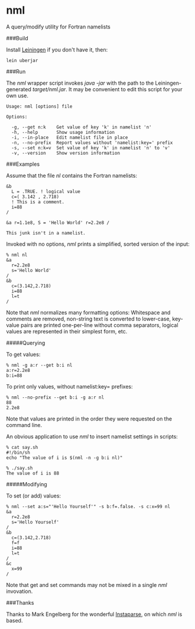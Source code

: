 nml
===

A query/modify utility for Fortran namelists

###Build

Install [Leiningen](http://leiningen.org/) if you don't have it, then:

`lein uberjar`

###Run

The _nml_ wrapper script invokes _java -jar_ with the path to the Leiningen-generated _target/nml.jar_. It may be convenient to edit this script for your own use.

````
Usage: nml [options] file

Options:

  -g, --get n:k    Get value of key 'k' in namelist 'n'
  -h, --help       Show usage information
  -i, --in-place   Edit namelist file in place
  -n, --no-prefix  Report values without 'namelist:key=' prefix
  -s, --set n:k=v  Set value of key 'k' in namelist 'n' to 'v'
  -v, --version    Show version information
````

###Examples

Assume that the file _nl_ contains the Fortran namelists:

```
&b
  L = .TRUE. ! logical value
  c=( 3.142 , 2.718)
  ! This is a comment.
  i=88
/

&a r=1.1e8, S = 'Hello World' r=2.2e8 /

This junk isn't in a namelist.
```

Invoked with no options, _nml_ prints a simplified, sorted version of the input:

```
% nml nl
&a
  r=2.2e8
  s='Hello World'
/
&b
  c=(3.142,2.718)
  i=88
  l=t
/
````


Note that _nml_ normalizes many formatting options: Whitespace and comments are removed, non-string text is converted to lower-case, key-value pairs are printed one-per-line without comma separators, logical values are represented in their simplest form, etc.

#####Querying

To get values:

````
% nml -g a:r --get b:i nl
a:r=2.2e8
b:i=88
````

To print only values, without namelist:key= prefixes:

````
% nml --no-prefix --get b:i -g a:r nl
88
2.2e8
````

Note that values are printed in the order they were requested on the command line.

An obvious application to use _nml_ to insert namelist settings in scripts:

```
% cat say.sh
#!/bin/sh
echo "The value of i is $(nml -n -g b:i nl)"

% ./say.sh 
The value of i is 88
````

#####Modifying

To set (or add) values:

````
% nml --set a:s="'Hello Yourself'" -s b:f=.false. -s c:x=99 nl
&a
  r=2.2e8
  s='Hello Yourself'
/
&b
  c=(3.142,2.718)
  f=f
  i=88
  l=t
/
&c
  x=99
/
````

Note that get and set commands may not be mixed in a single _nml_ invovation.

###Thanks

Thanks to Mark Engelberg for the wonderful [Instaparse](https://github.com/Engelberg/instaparse), on which _nml_ is based.

